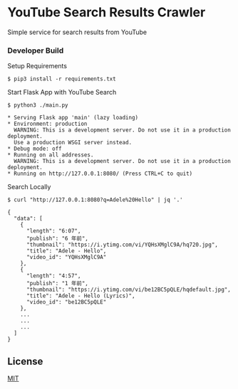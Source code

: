 # YouTube Search Results Crawler

Simple service for search results from YouTube

### Developer Build

Setup Requirements

```
$ pip3 install -r requirements.txt
```

Start Flask App with YouTube Search

```
$ python3 ./main.py

* Serving Flask app 'main' (lazy loading)
* Environment: production
  WARNING: This is a development server. Do not use it in a production deployment.
  Use a production WSGI server instead.
* Debug mode: off
* Running on all addresses.
  WARNING: This is a development server. Do not use it in a production deployment.
* Running on http://127.0.0.1:8080/ (Press CTRL+C to quit)
```

Search Locally

```
$ curl "http://127.0.0.1:8080?q=Adele%20Hello" | jq '.'

{
  "data": [
    {
      "length": "6:07",
      "publish": "6 年前",
      "thumbnail": "https://i.ytimg.com/vi/YQHsXMglC9A/hq720.jpg",
      "title": "Adele - Hello",
      "video_id": "YQHsXMglC9A"
    },
    {
      "length": "4:57",
      "publish": "1 年前",
      "thumbnail": "https://i.ytimg.com/vi/be12BC5pQLE/hqdefault.jpg",
      "title": "Adele - Hello (Lyrics)",
      "video_id": "be12BC5pQLE"
    },
    ...
    ...
    ...
  ]
}
```

## License

[MIT](LICENSE)
